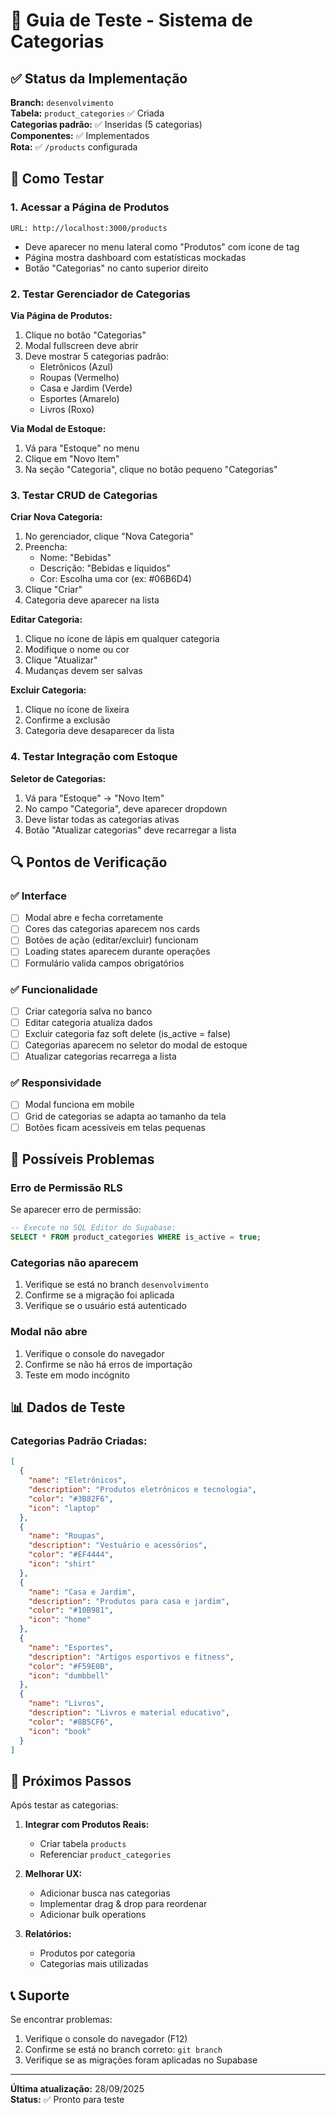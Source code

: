 # 🧪 Guia de Teste - Sistema de Categorias

## ✅ Status da Implementação

**Branch:** `desenvolvimento`  
**Tabela:** `product_categories` ✅ Criada  
**Categorias padrão:** ✅ Inseridas (5 categorias)  
**Componentes:** ✅ Implementados  
**Rota:** ✅ `/products` configurada  

## 🎯 Como Testar

### 1. Acessar a Página de Produtos
```
URL: http://localhost:3000/products
```
- Deve aparecer no menu lateral como "Produtos" com ícone de tag
- Página mostra dashboard com estatísticas mockadas
- Botão "Categorias" no canto superior direito

### 2. Testar Gerenciador de Categorias

**Via Página de Produtos:**
1. Clique no botão "Categorias" 
2. Modal fullscreen deve abrir
3. Deve mostrar 5 categorias padrão:
   - Eletrônicos (Azul)
   - Roupas (Vermelho) 
   - Casa e Jardim (Verde)
   - Esportes (Amarelo)
   - Livros (Roxo)

**Via Modal de Estoque:**
1. Vá para "Estoque" no menu
2. Clique em "Novo Item"
3. Na seção "Categoria", clique no botão pequeno "Categorias"

### 3. Testar CRUD de Categorias

**Criar Nova Categoria:**
1. No gerenciador, clique "Nova Categoria"
2. Preencha:
   - Nome: "Bebidas"
   - Descrição: "Bebidas e líquidos"
   - Cor: Escolha uma cor (ex: #06B6D4)
3. Clique "Criar"
4. Categoria deve aparecer na lista

**Editar Categoria:**
1. Clique no ícone de lápis em qualquer categoria
2. Modifique o nome ou cor
3. Clique "Atualizar"
4. Mudanças devem ser salvas

**Excluir Categoria:**
1. Clique no ícone de lixeira
2. Confirme a exclusão
3. Categoria deve desaparecer da lista

### 4. Testar Integração com Estoque

**Seletor de Categorias:**
1. Vá para "Estoque" → "Novo Item"
2. No campo "Categoria", deve aparecer dropdown
3. Deve listar todas as categorias ativas
4. Botão "Atualizar categorias" deve recarregar a lista

## 🔍 Pontos de Verificação

### ✅ Interface
- [ ] Modal abre e fecha corretamente
- [ ] Cores das categorias aparecem nos cards
- [ ] Botões de ação (editar/excluir) funcionam
- [ ] Loading states aparecem durante operações
- [ ] Formulário valida campos obrigatórios

### ✅ Funcionalidade
- [ ] Criar categoria salva no banco
- [ ] Editar categoria atualiza dados
- [ ] Excluir categoria faz soft delete (is_active = false)
- [ ] Categorias aparecem no seletor do modal de estoque
- [ ] Atualizar categorias recarrega a lista

### ✅ Responsividade
- [ ] Modal funciona em mobile
- [ ] Grid de categorias se adapta ao tamanho da tela
- [ ] Botões ficam acessíveis em telas pequenas

## 🐛 Possíveis Problemas

### Erro de Permissão RLS
Se aparecer erro de permissão:
```sql
-- Execute no SQL Editor do Supabase:
SELECT * FROM product_categories WHERE is_active = true;
```

### Categorias não aparecem
1. Verifique se está no branch `desenvolvimento`
2. Confirme se a migração foi aplicada
3. Verifique se o usuário está autenticado

### Modal não abre
1. Verifique o console do navegador
2. Confirme se não há erros de importação
3. Teste em modo incógnito

## 📊 Dados de Teste

### Categorias Padrão Criadas:
```json
[
  {
    "name": "Eletrônicos",
    "description": "Produtos eletrônicos e tecnologia", 
    "color": "#3B82F6",
    "icon": "laptop"
  },
  {
    "name": "Roupas",
    "description": "Vestuário e acessórios",
    "color": "#EF4444", 
    "icon": "shirt"
  },
  {
    "name": "Casa e Jardim",
    "description": "Produtos para casa e jardim",
    "color": "#10B981",
    "icon": "home"
  },
  {
    "name": "Esportes", 
    "description": "Artigos esportivos e fitness",
    "color": "#F59E0B",
    "icon": "dumbbell"
  },
  {
    "name": "Livros",
    "description": "Livros e material educativo",
    "color": "#8B5CF6",
    "icon": "book"
  }
]
```

## 🚀 Próximos Passos

Após testar as categorias:

1. **Integrar com Produtos Reais:**
   - Criar tabela `products` 
   - Referenciar `product_categories`

2. **Melhorar UX:**
   - Adicionar busca nas categorias
   - Implementar drag & drop para reordenar
   - Adicionar bulk operations

3. **Relatórios:**
   - Produtos por categoria
   - Categorias mais utilizadas

## 📞 Suporte

Se encontrar problemas:
1. Verifique o console do navegador (F12)
2. Confirme se está no branch correto: `git branch`
3. Verifique se as migrações foram aplicadas no Supabase

---

**Última atualização:** 28/09/2025  
**Status:** ✅ Pronto para teste